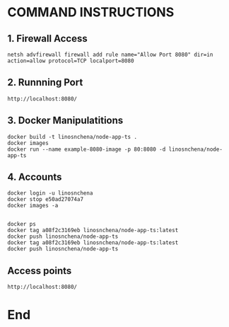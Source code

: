 # COMMAND INSTRUCTIONS

## 1. Firewall Access
```
netsh advfirewall firewall add rule name="Allow Port 8080" dir=in action=allow protocol=TCP localport=8080
```

## 2. Runnning Port
```
http://localhost:8080/

```

## 3. Docker Manipulatitions
```
docker build -t linosnchena/node-app-ts .
docker images
docker run --name example-8080-image -p 80:8080 -d linosnchena/node-app-ts
```


## 4. Accounts
```
docker login -u linosnchena
docker stop e50ad27074a7
docker images -a


docker ps
docker tag a08f2c3169eb linosnchena/node-app-ts:latest
docker push linosnchena/node-app-ts
docker tag a08f2c3169eb linosnchena/node-app-ts:latest
docker push linosnchena/node-app-ts

```


## Access points

```
http://localhost:8080/
```


# End
